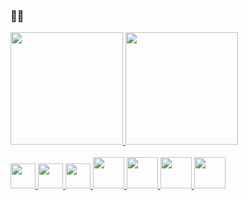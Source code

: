 ### 👋👋

<link rel="stylesheet" href="https://cdn.jsdelivr.net/gh/devicons/devicon@latest/devicon.min.css">

<div>
  <a href="https://github.com/LucasCelestino">
  <img height="180em" src="https://github-readme-stats.vercel.app/api?username=LucasCelestino&show_icons=true&theme=midnight-purple&include_all_commits=true&count_private=true"/>
  <img height="180em" src="https://github-readme-stats.vercel.app/api/top-langs/?username=LucasCelestino&layout=compact&langs_count=7&theme=midnight-purple"/>
</div>
  
<div><br>
  <img width="40" src="https://cdn.jsdelivr.net/gh/devicons/devicon/icons/php/php-original.svg" />
  <img width="40" src="https://cdn.jsdelivr.net/gh/devicons/devicon/icons/laravel/laravel-plain.svg" />
  <img width="40" src="https://cdn.jsdelivr.net/gh/devicons/devicon/icons/javascript/javascript-original.svg">
  <img width="50" src="https://cdn.jsdelivr.net/gh/devicons/devicon/icons/mysql/mysql-original-wordmark.svg" />
  <img width="50" src="https://cdn.jsdelivr.net/gh/devicons/devicon/icons/html5/html5-original.svg" />
  <img width="50" src="https://cdn.jsdelivr.net/gh/devicons/devicon/icons/css3/css3-original.svg" />
  <img width="50" src="https://cdn.jsdelivr.net/gh/devicons/devicon/icons/bootstrap/bootstrap-original.svg" />
</div>
